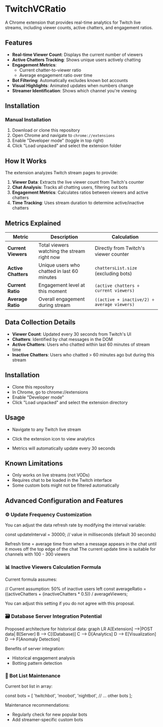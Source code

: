 # TwitchVCRatio
A Chrome extension that provides real-time analytics for Twitch live streams, including viewer counts, active chatters, and engagement ratios.

## Features

- **Real-time Viewer Count**: Displays the current number of viewers
- **Active Chatters Tracking**: Shows unique users actively chatting
- **Engagement Metrics**:
  - Current chatter-to-viewer ratio
  - Average engagement ratio over time
- **Bot Filtering**: Automatically excludes known bot accounts
- **Visual Highlights**: Animated updates when numbers change
- **Streamer Identification**: Shows which channel you're viewing

## Installation

### Manual Installation
1. Download or clone this repository
2. Open Chrome and navigate to `chrome://extensions`
3. Enable "Developer mode" (toggle in top right)
4. Click "Load unpacked" and select the extension folder

## How It Works

The extension analyzes Twitch stream pages to provide:

1. **Viewer Data**: Extracts the live viewer count from Twitch's counter
2. **Chat Analysis**: Tracks all chatting users, filtering out bots
3. **Engagement Metrics**: Calculates ratios between viewers and active chatters
4. **Time Tracking**: Uses stream duration to determine active/inactive chatters

## Metrics Explained

| Metric | Description | Calculation |
|--------|-------------|-------------|
| **Current Viewers** | Total viewers watching the stream right now | Directly from Twitch's viewer counter |
| **Active Chatters** | Unique users who chatted in last 60 minutes | `chattersList.size` (excluding bots) |
| **Current Ratio** | Engagement level at this moment | `(active chatters ÷ current viewers)` |
| **Average Ratio** | Overall engagement during stream | `((active + inactive/2) ÷ average viewers)` |

## Data Collection Details

- **Viewer Count**: Updated every 30 seconds from Twitch's UI
- **Chatters**: Identified by chat messages in the DOM
- **Active Chatters**: Users who chatted within last 60 minutes of stream time
- **Inactive Chatters**: Users who chatted > 60 minutes ago but during this stream

## Installation

- Clone this repository
- In Chrome, go to chrome://extensions
- Enable "Developer mode"
- Click "Load unpacked" and select the extension directory

## Usage

- Navigate to any Twitch live stream

- Click the extension icon to view analytics

- Metrics will automatically update every 30 seconds

## Known Limitations

- Only works on live streams (not VODs)
- Requires chat to be loaded in the Twitch interface
- Some custom bots might not be filtered automatically

## Advanced Configuration and Features

### ⚙️ Update Frequency Customization

You can adjust the data refresh rate by modifying the interval variable:

const updateInterval = 30000; // value in milliseconds (default 30 seconds)

Refresh time = average time from when a message appears in the chat until it moves off the top edge of the chat
The current update time is suitable for channels with 100 - 300 viewers
  

### 📊 Inactive Viewers Calculation Formula

Current formula assumes:

// Current assumption: 50% of inactive users left
const averageRatio = ((activeChatters + (inactiveChatters * 0.5)) / averageViewers;

You can adjust this setting if you do not agree with this proposal.


### 🗃️ Database Server Integration Potential
Proposed architecture for historical data:
graph LR
    A[Extension] -->|POST data| B[Server]
    B --> C[(Database)]
    C --> D[Analytics]
    D --> E[Visualization]
    D --> F[Anomaly Detection]
	
Benefits of server integration:

- Historical engagement analysis
- Botting pattern detection


### 🤖 Bot List Maintenance
Current bot list in array:

const bots = [
  'twitchbot',
  'moobot',
  'nightbot',
  // ... other bots
];

Maintenance recommendations:

- Regularly check for new popular bots
- Add streamer-specific custom bots
